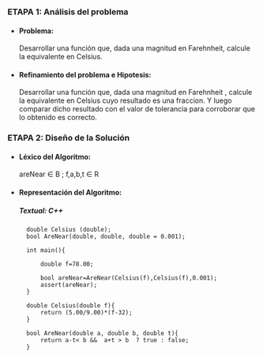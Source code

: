 ### ETAPA 1: Análisis del problema
* #### Problema: 
    Desarrollar una función que, dada una magnitud en Farehnheit, calcule la equivalente en Celsius.
    
* #### Refinamiento del problema e Hipotesis:
    Desarrollar una función que, dada una magnitud en Farehnheit , calcule la equivalente en Celsius cuyo resultado es una fraccion. Y luego comparar dicho resultado con el  valor de tolerancia para corroborar que lo obtenido es correcto.


### ETAPA 2: Diseño de la Solución

* #### Léxico del Algoritmo: 
    areNear ∈ B ; f,a,b,t ∈ R 
* #### Representación del Algoritmo:

    ##### Textual: C++
        double Celsius (double);
        bool AreNear(double, double, double = 0.001);

        int main(){

            double f=78.00;
        
            bool areNear=AreNear(Celsius(f),Celsius(f),0.001);
            assert(areNear);
        }
        
        double Celsius(double f){
            return (5.00/9.00)*(f-32);
        }
        
        bool AreNear(double a, double b, double t){
            return a-t< b &&  a+t > b  ? true : false;
        }

